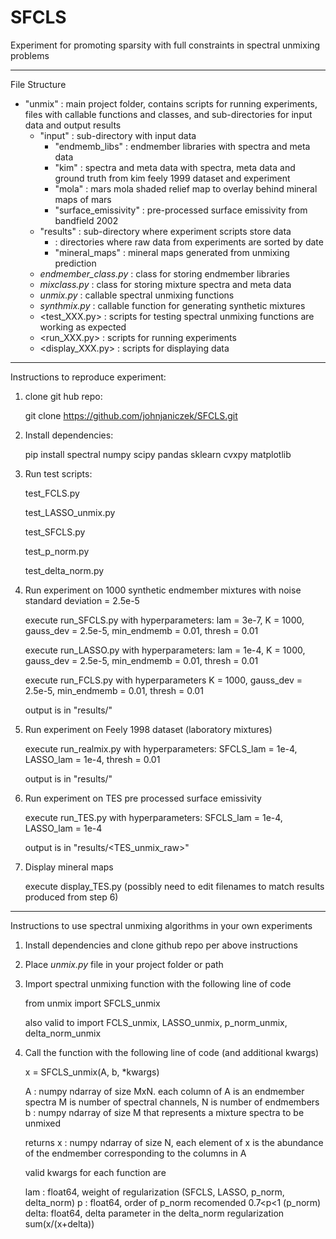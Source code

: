 # SFCLS
Experiment for promoting sparsity with full constraints
in spectral unmixing problems
____________________________________________________________
File Structure

- "unmix" : main project folder, contains scripts for running experiments, files with callable 
            functions and classes, and sub-directories for input data and output results
    - "input" : sub-directory with input data
        - "endmemb_libs" :  endmember libraries with spectra and meta data
        - "kim" :   spectra and meta data with spectra, meta data and ground truth from
                    kim feely 1999 dataset and experiment
        - "mola" :  mars mola shaded relief map to overlay behind mineral maps of mars
        - "surface_emissivity" : pre-processed surface emissivity from bandfield 2002
    - "results" : sub-directory where experiment scripts store data
        - <Year-Month-Day> : directories where raw data from experiments are sorted by date
        - "mineral_maps" : mineral maps generated from unmixing prediction
    - *endmember_class.py* : class for storing endmember libraries
    - *mixclass.py* : class for storing mixture spectra and meta data
    - *unmix.py* : callable spectral unmixing functions
    - *synthmix.py* : callable function for generating synthetic mixtures
    - <test_XXX.py> : scripts for testing spectral unmixing functions are working as expected
    - <run_XXX.py> : scripts for running experiments
    - <display_XXX.py> : scripts for displaying data

____________________________________________________________
Instructions to reproduce experiment:
1. clone git hub repo:
	
	git clone https://github.com/johnjaniczek/SFCLS.git

2. Install dependencies:
	
	pip install spectral numpy scipy pandas sklearn cvxpy matplotlib

3. Run test scripts:
	
	test_FCLS.py

	test_LASSO_unmix.py
	
	test_SFCLS.py
	
	test_p_norm.py
	
	test_delta_norm.py

4. Run experiment on 1000 synthetic endmember mixtures with noise standard deviation = 2.5e-5
	
	execute run_SFCLS.py with hyperparameters: lam = 3e-7, K = 1000, gauss_dev = 2.5e-5, min_endmemb = 0.01, thresh = 0.01
	
	execute run_LASSO.py with hyperparameters: lam = 1e-4, K = 1000, gauss_dev = 2.5e-5, min_endmemb = 0.01, thresh = 0.01
	
	execute run_FCLS.py with hyperparameters K = 1000, gauss_dev = 2.5e-5, min_endmemb = 0.01, thresh = 0.01

	output is in "results/<Todays date>"

5. Run experiment on Feely 1998 dataset (laboratory mixtures)

	execute run_realmix.py with hyperparameters: SFCLS_lam = 1e-4, LASSO_lam = 1e-4, thresh = 0.01

	output is in "results/<Todays date>"

6. Run experiment on TES pre processed surface emissivity

	execute run_TES.py with hyperparameters: SFCLS_lam = 1e-4, LASSO_lam = 1e-4

	output is in "results/<TES_unmix_raw>"

7. Display mineral maps
	
	execute display_TES.py (possibly need to edit filenames to match results produced from step 6)

_____________________________________________________________

Instructions to use spectral unmixing algorithms in your own experiments

1. Install dependencies and clone github repo per above instructions

2. Place *unmix.py* file in your project folder or path

3. Import spectral unmixing function with the following line of code

    from unmix import SFCLS_unmix
    
    also valid to import FCLS_unmix, LASSO_unmix, p_norm_unmix, delta_norm_unmix
    
4. Call the function with the following line of code (and additional kwargs)

    x = SFCLS_unmix(A, b, *kwargs)
    
    A : numpy ndarray of size MxN. each column of A is an endmember spectra
        M is number of spectral channels, N is number of endmembers
    b : numpy ndarray of size M that represents a mixture spectra to be unmixed
    
    returns x : numpy ndarray of size N, each element of x is the abundance
                of the endmember corresponding to the columns in A
    
    valid kwargs for each function are
    
    lam : float64, weight of regularization (SFCLS, LASSO, p_norm, delta_norm)
    p : float64, order of p_norm recomended 0.7<p<1 (p_norm)
    delta: float64, delta parameter in the delta_norm regularization sum(x/(x+delta))
    